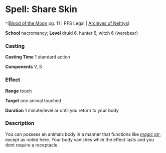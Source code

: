 # Spell: Share Skin

^([Blood of the Moon][ss-share-skin] pg. 11 | PFS Legal | [Archives of Nehtys][sn-share-skin])

**School** necromancy; **Level** druid 6, hunter 6, witch 6 (werebear)

### Casting

**Casting Time** 1 standard action  

**Components** V, S

### Effect

**Range** touch  

**Target** one animal touched  

**Duration** 1 minute/level or until you return to your body

### Description

You can possess an animals body in a manner that functions like _[magic jar]_, except as noted here. Your body vanishes while the effect lasts and you dont require a receptacle.

[ss-share-skin]: http://paizo.com/products/btpy91dq
[sn-share-skin]: http://www.archivesofnethys.com/SpellDisplay.aspx?ItemName=Share%20Skin
[magic jar]: http://www.archivesofnethys.com/SpellDisplay.aspx?ItemName=magic%20jar